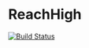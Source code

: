 # ReachHigh

[![Build Status](https://travis-ci.org/plrodrig/ReachHigh.svg)](https://travis-ci.org/plrodrig/ReachHigh)
